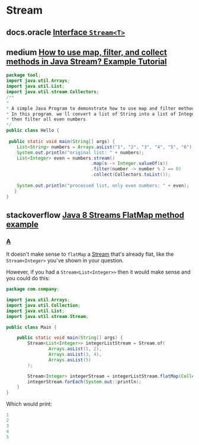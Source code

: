 # Stream

## docs.oracle [Interface `Stream<T>`](https://docs.oracle.com/javase/8/docs/api/java/util/stream/Stream.html)



## medium [How to use map, filter, and collect methods in Java Stream? Example Tutorial](https://medium.com/javarevisited/how-to-use-streams-map-filter-and-collect-methods-in-java-1e13609a318b) 

```java
package tool;
import java.util.Arrays;
import java.util.List;
import java.util.stream.Collectors;
/**
*
* A simple Java Program to demonstrate how to use map and filter method Java 8.
* In this program, we'll convert a list of String into a list of Integer and
* then filter all even numbers.
*/
public class Hello {
  
 public static void main(String[] args) {
    List<String> numbers = Arrays.asList("1", "2", "3", "4", "5", "6");
    System.out.println("original list: " + numbers);
    List<Integer> even = numbers.stream()
                                .map(s -> Integer.valueOf(s))
                                .filter(number -> number % 2 == 0)
                                .collect(Collectors.toList());
  
    System.out.println("processed list, only even numbers: " + even);
   }
}
```



## stackoverflow [Java 8 Streams FlatMap method example](https://stackoverflow.com/questions/22382453/java-8-streams-flatmap-method-example)



### [A](https://stackoverflow.com/a/22384132)

It doesn't make sense to `flatMap` a [Stream](http://download.java.net/jdk8/docs/api/java/util/stream/Stream.html) that's already flat, like the `Stream<Integer>` you've shown in your question.

However, if you had a `Stream<List<Integer>>` then it would make sense and you could do this:

```java
package com.company;

import java.util.Arrays;
import java.util.Collection;
import java.util.List;
import java.util.stream.Stream;

public class Main {

    public static void main(String[] args) {
        Stream<List<Integer>> integerListStream = Stream.of(
                Arrays.asList(1, 2),
                Arrays.asList(3, 4),
                Arrays.asList(5)
        );

        Stream<Integer> integerStream = integerListStream.flatMap(Collection::stream);
        integerStream.forEach(System.out::println);
    }
}

```

Which would print:

```java
1
2
3
4
5
```



